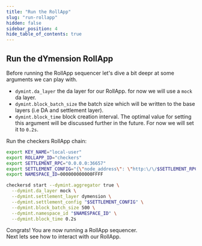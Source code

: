 ```yaml
---
title: "Run the RollApp"
slug: "run-rollapp"
hidden: false
sidebar_position: 4
hide_table_of_contents: true
---
```


## Run the dYmension RollApp

Before running the RollApp sequencer let's dive a bit deepr at some arguments we can play with.

- `dymint.da_layer` the da layer for our RollApp. for now we will use a `mock` da layer.
- `dymint.block_batch_size` the batch size which will be written to the base layers (i.e DA and settlement layer).
- `dymint.block_time` block creation interval. The optimal value for setting this argument will be discussed further in the future. For now we will set it to `0.2s`.

Run the checkers RollApp chain:

```sh
export KEY_NAME="local-user"
export ROLLAPP_ID="checkers"
export SETTLEMENT_RPC="0.0.0.0:36657"
export SETTLEMENT_CONFIG="{\"node_address\": \"http:\/\/$SETTLEMENT_RPC\", \"rollapp_id\": \"$ROLLAPP_ID\", \"dym_account_name\": \"$KEY_NAME\", \"keyring_home_dir\": \"$HOME/.dymension/\", \"keyring_backend\":\"test\"}"
export NAMESPACE_ID=000000000000FFFF

checkersd start --dymint.aggregator true \
  --dymint.da_layer mock \
  --dymint.settlement_layer dymension \
  --dymint.settlement_config "$SETTLEMENT_CONFIG" \
  --dymint.block_batch_size 500 \
  --dymint.namespace_id "$NAMESPACE_ID" \
  --dymint.block_time 0.2s
```

Congrats! You are now running a RollApp sequencer.<br/>
Next lets see how to interact with our RollApp.
